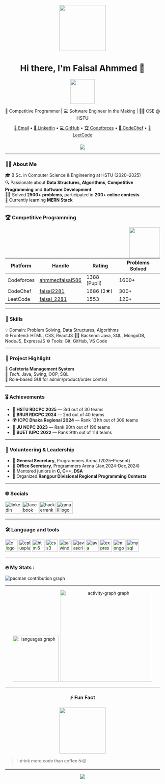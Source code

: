 
<div align="center">
  <img height="150" src="https://media.giphy.com/media/M9gbBd9nbDrOTu1Mqx/giphy.gif"  />
</div>

<!-- 💥 Animated Intro START -->
<h1 align="center">Hi there, I'm Faisal Ahmmed 👋</h1>

<p align="center">
  <img src="https://media.giphy.com/media/hvRJCLFzcasrR4ia7z/giphy.gif" width="80"/>
</p>

<p align="center">
  🚀 Competitive Programmer | 💻 Software Engineer in the Making | 👨‍🎓 CSE @ HSTU
</p>

<p align="center">
  <a href="mailto:ahmmedfaisal586@gmail.com">📧 Email</a> •
  <a href="https://www.linkedin.com/in/faisal2281/">💼 LinkedIn</a> •
  <a href="https://github.com/faisalahmmedd">💻 GitHub</a> •
  <a href="https://codeforces.com/profile/ahmmedfaisal586">🏆 Codeforces</a> •
  <a href="https://www.codechef.com/users/faisal2281">🍜 CodeChef</a> •
  <a href="https://leetcode.com/faisal_2281">🧠 LeetCode</a>
</p>

<!-- 💥 Animated Intro END -->

### 

<div align="center">
  <img src="https://visitor-badge.laobi.icu/badge?page_id=faisalahmmedd.faisalahmmedd&"  />
</div>

---

<h3 align="left">👨‍🎓 About Me</h3>

🎓 B.Sc. in Computer Science & Engineering at HSTU (2020–2025)  
🔍 Passionate about **Data Structures, Algorithms**, **Competitive Programming** and **Software Development**  
👨‍💻 Solved **2500+ problems**, participated in **200+ online contests**  
🌱 Currently learning **MERN Stack**

---

<h3 align="left">🏆 Competitive Programming</h3>

<img src="https://media.giphy.com/media/l3vR85PnGsBwu1PFK/giphy.gif" width="100" align="right"/>

| Platform     | Handle                  | Rating | Problems Solved |
|--------------|--------------------------|--------|------------------|
| Codeforces   | [ahmmedfaisal586](https://codeforces.com/profile/ahmmedfaisal586) | 1388 (Pupil) | 1600+ |
| CodeChef     | [faisal2281](https://www.codechef.com/users/faisal2281)           | 1686 (3★)    | 300+ |
| LeetCode     | [faisal_2281](https://leetcode.com/faisal_2281)                   | 1553         | 120+ |

---

<h3 align="left">🧠 Skills</h3>

💡 Domain:  Problem Solving, Data Structures, Algorithms  
🌐 Frontend: HTML, CSS, ReactJS
🧑‍💻 Backend: Java, SQL, MongoDB, NodeJS, ExpressJS
⚙️ Tools:    Git, GitHub, VS Code   

---

<h3 align="left">📂 Project Highlight</h3>

🎯 **Cafeteria Management System**  
🧰 *Tech:* Java, Swing, OOP, SQL  
📌 Role-based GUI for admin/product/order control

---

<h3 align="left">🎖 Achievements</h3>

- 🥉 **HSTU RDCPC 2025** — 3rd out of 30 teams   
- 🥈 **BRUR RDCPC 2024** — 2nd out of 40 teams  
- 🌍 **ICPC Dhaka Regional 2024** — Rank 131th out of 309  teams
- 🧠 **JU NCPC 2023** — Rank 90th out of 196  teams
- 🧩 **BUET IUPC 2022** — Rank 91th out of 114  teams

---

<h3 align="left">🤝 Volunteering & Leadership</h3>

- 🪪 **General Secretary**, Programmers Arena (2025–Present)  
- 🧾 **Office Secretary**, Programmers Arena (Jan,2024-Dec,2024)  
- 👥 Mentored juniors in **C, C++, DSA**  
- 🏁 Organized **Rangpur Divisional Regional Programming Contests**

---

<h3 align="left">🌐 Socials</h3>

<div align="left">
  <img src="https://raw.githubusercontent.com/maurodesouza/profile-readme-generator/master/src/assets/icons/social/linkedin/default.svg" width="52" height="40" alt="linkedin logo"  />
  <img src="https://raw.githubusercontent.com/maurodesouza/profile-readme-generator/master/src/assets/icons/social/facebook/default.svg" width="52" height="40" alt="facebook logo"  />
  <img src="https://raw.githubusercontent.com/maurodesouza/profile-readme-generator/master/src/assets/icons/social/hackerrank/default.svg" width="52" height="40" alt="hackerrank logo"  />
  <img src="https://raw.githubusercontent.com/maurodesouza/profile-readme-generator/master/src/assets/icons/social/gmail/default.svg" width="52" height="40" alt="gmail logo"  />
</div>

---

<h3 align="left">🛠 Language and tools</h3>

<div align="left">
  <img src="https://cdn.jsdelivr.net/gh/devicons/devicon/icons/c/c-original.svg" height="40" alt="c logo"  />
  <img src="https://cdn.jsdelivr.net/gh/devicons/devicon/icons/cplusplus/cplusplus-original.svg" height="40" alt="cplusplus logo"  />
  <img src="https://cdn.jsdelivr.net/gh/devicons/devicon/icons/html5/html5-original.svg" height="40" alt="html5 logo"  />
  <img src="https://cdn.jsdelivr.net/gh/devicons/devicon/icons/css3/css3-original.svg" height="40" alt="css3 logo"  />
  <img src="https://cdn.jsdelivr.net/gh/devicons/devicon/icons/tailwindcss/tailwindcss-original-wordmark.svg" height="40" alt="tailwindcss logo"  />
  <img src="https://cdn.jsdelivr.net/gh/devicons/devicon/icons/javascript/javascript-original.svg" height="40" alt="javascript logo"  />
  <img src="https://cdn.jsdelivr.net/gh/devicons/devicon/icons/java/java-original.svg" height="40" alt="java logo"  />
  <img src="https://cdn.jsdelivr.net/gh/devicons/devicon/icons/express/express-original.svg" height="40" alt="express logo"  />
  <img src="https://cdn.jsdelivr.net/gh/devicons/devicon/icons/mongodb/mongodb-original.svg" height="40" alt="mongodb logo"  />
  <img src="https://cdn.jsdelivr.net/gh/devicons/devicon/icons/mysql/mysql-original.svg" height="40" alt="mysql logo"  />
</div>

---

<h3 align="left">🔥   My Stats :</h3>

<picture>
  <source media="(prefers-color-scheme: dark)" srcset="https://raw.githubusercontent.com/faisalahmmedd/faisalahmmedd/output/pacman-contribution-graph-dark.svg">
  <source media="(prefers-color-scheme: light)" srcset="https://raw.githubusercontent.com/faisalahmmedd/faisalahmmedd/output/pacman-contribution-graph.svg">
  <img alt="pacman contribution graph" src="https://raw.githubusercontent.com/faisalahmmedd/faisalahmmedd/output/pacman-contribution-graph.svg">
</picture>

---

<div align="center">
  <img src="https://github-readme-stats.vercel.app/api/top-langs?username=faisalahmmedd&locale=en&hide_title=false&layout=compact&card_width=320&langs_count=5&theme=dracula&hide_border=false&order=2" height="150" alt="languages graph"  />
  <img src="https://github-readme-activity-graph.vercel.app/graph?username=faisalahmmedd&radius=16&theme=react&area=true&order=5" height="300" alt="activity-graph graph"  />
</div>

---

<h3 align="center">⚡ Fun Fact</h3>

<p align="center">
  <img src="https://media.giphy.com/media/jdPMeyv9rn0hZHh8n9/giphy.gif" width="150"/>
</p>

> I drink more code than coffee ☕😉

---

<p align="center">
  <img src="https://readme-typing-svg.herokuapp.com?font=Fira+Code&size=24&duration=4000&pause=1000&center=true&vCenter=true&width=435&lines=Happy+Coding!;Keep+Improving+Everyday!;Never+Stop+Learning!">
</p>
